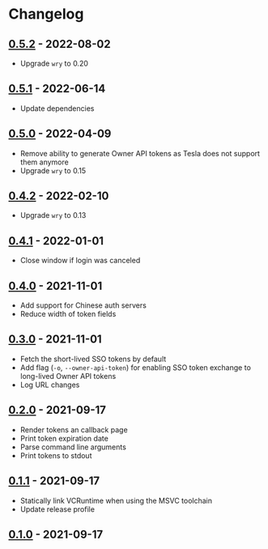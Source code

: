 # Changelog

## [0.5.2] - 2022-08-02

- Upgrade `wry` to 0.20

## [0.5.1] - 2022-06-14

- Update dependencies

## [0.5.0] - 2022-04-09

- Remove ability to generate Owner API tokens as Tesla does not support them anymore
- Upgrade `wry` to 0.15

## [0.4.2] - 2022-02-10

- Upgrade `wry` to 0.13

## [0.4.1] - 2022-01-01

- Close window if login was canceled

## [0.4.0] - 2021-11-01

- Add support for Chinese auth servers
- Reduce width of token fields

## [0.3.0] - 2021-11-01

- Fetch the short-lived SSO tokens by default
- Add flag (`-o`, `--owner-api-token`) for enabling SSO token exchange to long-lived Owner API tokens
- Log URL changes

## [0.2.0] - 2021-09-17

- Render tokens an callback page
- Print token expiration date
- Parse command line arguments
- Print tokens to stdout

## [0.1.1] - 2021-09-17

- Statically link VCRuntime when using the MSVC toolchain
- Update release profile

## [0.1.0] - 2021-09-17

[0.5.2]: https://github.com/adriankumpf/tesla_auth/compare/v0.5.1...v0.5.2
[0.5.1]: https://github.com/adriankumpf/tesla_auth/compare/v0.5.0...v0.5.1
[0.5.0]: https://github.com/adriankumpf/tesla_auth/compare/v0.4.2...v0.5.0
[0.4.2]: https://github.com/adriankumpf/tesla_auth/compare/v0.4.1...v0.4.2
[0.4.1]: https://github.com/adriankumpf/tesla_auth/compare/v0.4.0...v0.4.1
[0.4.0]: https://github.com/adriankumpf/tesla_auth/compare/v0.3.0...v0.4.0
[0.3.0]: https://github.com/adriankumpf/tesla_auth/compare/v0.2.0...v0.3.0
[0.2.0]: https://github.com/adriankumpf/tesla_auth/compare/v0.1.1...v0.2.0
[0.1.1]: https://github.com/adriankumpf/tesla_auth/compare/v0.1.0...v0.1.1
[0.1.0]: https://github.com/adriankumpf/tesla_auth/compare/bd52d8b...v0.1.0
